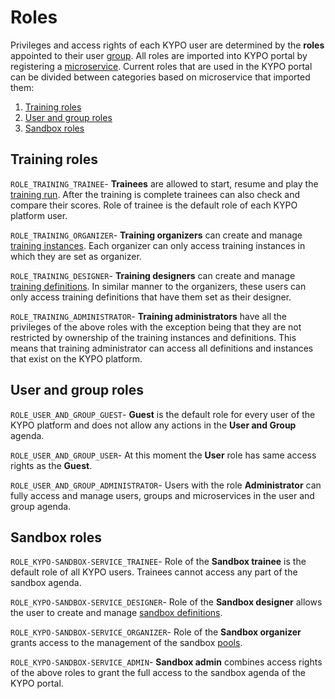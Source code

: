 # Roles 

Privileges and access rights of each KYPO user are determined by the **roles** appointed to their user [group](./administration/group.md).
All roles are imported into KYPO portal by registering a [microservice](./administration/microservices.md). Current roles that are used in the KYPO portal can be divided between categories based on microservice that imported them:
1. [Training roles](#training-roles)
2. [User and group roles](#user-and-group-roles)
3. [Sandbox roles](#sandbox-roles)

## Training roles

``ROLE_TRAINING_TRAINEE``- **Trainees** are allowed to start, resume and play the [training run](./trainings/training-run.md). After the training is complete trainees can also check and compare their scores. Role of trainee is the default role of each KYPO platform user.

``ROLE_TRAINING_ORGANIZER``- **Training organizers** can create and manage [training instances](./trainings/training-instance.md). Each organizer  can only access training instances in which they are set as organizer.

``ROLE_TRAINING_DESIGNER``- **Training designers** can create and manage [training definitions](./trainings/training-definition.md). In similar manner to the organizers, these users can only access training definitions that have them set as their designer.

``ROLE_TRAINING_ADMINISTRATOR``- **Training administrators** have all the privileges of the above roles with the exception being that they are not restricted by ownership of the training instances and definitions. This means that training administrator can access all definitions and instances that exist on the KYPO platform.

## User and group roles

``ROLE_USER_AND_GROUP_GUEST``- **Guest** is the default role for every user of the KYPO platform and does not allow any actions in the **User and Group** agenda.

``ROLE_USER_AND_GROUP_USER``- At this moment the **User** role has same access rights as the **Guest**.

``ROLE_USER_AND_GROUP_ADMINISTRATOR``- Users with the role **Administrator** can fully access and manage users, groups and microservices in the user and group agenda.

## Sandbox roles

``ROLE_KYPO-SANDBOX-SERVICE_TRAINEE``- Role of the **Sandbox trainee** is the default role of all KYPO users. Trainees cannot access any part of the sandbox agenda.

``ROLE_KYPO-SANDBOX-SERVICE_DESIGNER``- Role of the **Sandbox designer** allows the user to create and manage [sandbox definitions](./sandboxes/sandbox-definition.md).

``ROLE_KYPO-SANDBOX-SERVICE_ORGANIZER``- Role of the **Sandbox organizer** grants access to the management of the sandbox [pools](./sandboxes/pool.md).

``ROLE_KYPO-SANDBOX-SERVICE_ADMIN``- **Sandbox admin** combines access rights of the above roles to grant the full access to the sandbox agenda of the KYPO portal.